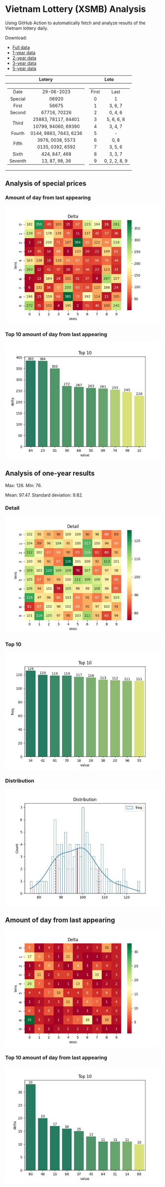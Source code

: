 # Vietnam Lottery (XSMB) Analysis

Using GitHub Action to automatically fetch and analyze results of the Vietnam lottery daily.

Download:

* [Full data](https://raw.githubusercontent.com/khiemdoan/vietnam-lottery-xsmb-analysis/main/results/xsmb.csv)
* [1-year data](https://raw.githubusercontent.com/khiemdoan/vietnam-lottery-xsmb-analysis/main/results/xsmb_1_year.csv)
* [2-year data](https://raw.githubusercontent.com/khiemdoan/vietnam-lottery-xsmb-analysis/main/results/xsmb_2_year.csv)
* [3-year data](https://raw.githubusercontent.com/khiemdoan/vietnam-lottery-xsmb-analysis/main/results/xsmb_3_year.csv)
* [5-year data](https://raw.githubusercontent.com/khiemdoan/vietnam-lottery-xsmb-analysis/main/results/xsmb_5_year.csv)

| Lotery      | Loto |
| :-----------: | :-----------: |
| <table><tr><td>Date</td><td>29-06-2023</td></tr><tr><td>Special</td><td>06920</td></tr><tr><td>First</td><td>56675</td></tr><tr><td>Second</td><td>67716, 70226</td></tr><tr><td rowspan="2">Third</td><td>25883, 78117, 84401</td></tr><tr><td>10799, 94060, 69390</td></tr><tr><td>Fourth</td><td>0144, 9883, 7643, 6236</td></tr><tr><td rowspan="2">Fifth</td><td>3976, 0038, 5573</td></tr><tr><td>0135, 0392, 6592</td></tr><tr><td>Sixth</td><td>424, 847, 468</td></tr><tr><td>Seventh</td><td>13, 87, 98, 36</td></tr></table> | <table><tr><td>First</td><td>Last</td></tr><tr><td>0</td><td>1</td></tr><tr><td>1</td><td>3, 6, 7</td></tr><tr><td>2</td><td>0, 4, 6</td></tr><tr><td>3</td><td>5, 6, 6, 8</td></tr><tr><td>4</td><td>3, 4, 7</td></tr><tr><td>5</td><td>-</td></tr><tr><td>6</td><td>0, 8</td></tr><tr><td>7</td><td>3, 5, 6</td></tr><tr><td>8</td><td>3, 3, 7</td></tr><tr><td>9</td><td>0, 2, 2, 8, 9</td></tr></table> |


<h2>Analysis of special prices</h2>

<h3>Amount of day from last appearing</h3>

![Delta](images/special_delta.jpg)

<h3>Top 10 amount of day from last appearing</h3>

![Delta top 10](images/special_delta_top_10.jpg)

<h2>Analysis of one-year results</h2>

Max: 126. Min: 76.

Mean: 97.47. Standard deviation: 9.82.

<h3>Detail</h3>

![Detail](images/heatmap.jpg)

<h3>Top 10</h3>

![Top 10](images/top-10.jpg)

<h3>Distribution</h3>

![Distribution](images/distribution.jpg)

<h2>Amount of day from last appearing</h2>

![Delta](images/delta.jpg)

<h3>Top 10 amount of day from last appearing</h3>

![Delta top 10](images/delta_top_10.jpg)